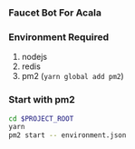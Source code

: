 ### Faucet Bot For Acala

### Environment Required
1. nodejs
2. redis
3. pm2 (`yarn global add pm2`)

### Start with pm2
```bash
cd $PROJECT_ROOT
yarn
pm2 start -- environment.json
```